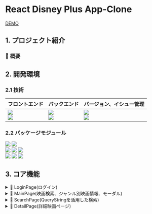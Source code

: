 # React Disney Plus App-Clone

[DEMO](https://react-disney-plus-app-e1dbc.web.app/)

## 1. プロジェクト紹介

### 📌 概要




## 2. 開発環境

### 2.1 技術

| フロントエンド | バックエンド | バージョン、イシュー管理 |           
| --- | --- | --- |
| <img src="https://img.shields.io/badge/Styled_Components-DB7093?style=for-the-badge&logo=styled-components&logoColor=white"> <br><img src="https://img.shields.io/badge/React-61DAFB?style=for-the-badge&logo=React&logoColor=white"><br> | <img src="https://img.shields.io/badge/Firebase-FFCA28?style=for-the-badge&logo=Firebase&logoColor=white"><br> <img src="https://img.shields.io/badge/The Movie Database-01B4E4?style=for-the-badge&logo=The Movie Database&logoColor=white"> | <img src="https://img.shields.io/badge/Git-F05032?style=for-the-badge&logo=Git&logoColor=white"><br/><img src="https://img.shields.io/badge/GitHub-181717?style=for-the-badge&logo=GitHub&logoColor=white"> |

### 2.2 パッケージモジュール

<img src="https://img.shields.io/badge/Yarn-2C8EBB?style=for-the-badge&logo=Yarn&logoColor=white"> <img src="https://img.shields.io/badge/Create_React_App-09D3AC?style=for-the-badge&logo=Create React App&logoColor=white"><br/><img src="https://img.shields.io/badge/ESLint-4B32C3?style=for-the-badge&logo=ESLint&logoColor=white"> <img src="https://img.shields.io/badge/Prettier-F7B93E?style=for-the-badge&logo=Prettier&logoColor=white">  <img src="https://img.shields.io/badge/React Router-CA4245?style=for-the-badge&logo=React Router&logoColor=white"><br/> <img src="https://img.shields.io/badge/.ENV-ECD53F?style=for-the-badge&logo=.ENV&logoColor=white"> <img src="https://img.shields.io/badge/Axios-5A29E4?style=for-the-badge&logo=Axios&logoColor=white"> <img src="https://img.shields.io/badge/Swiper-6332F6?style=for-the-badge&logo=Swiper&logoColor=white">

## 3. コア機能

<details>
  <summary>
    📌 LoginPage(ログイン)    
  </summary>
  
- Firebaseでログイン/ログアウト機能を実装[(Nav.jsx)](https://github.com/hi1004/react-disney-plus-app/blob/main/src/components/Nav.jsx)   
  1. `styled components`で作成したLogInボタンをクリックすると、`handleAuth`関数が実行されます。
      ```html
      <Login onClick={handleAuth}>ログイン</Login>
      ```
  2. `firebase/auth`から`popup`機能を使うため、`signInWithPopup`を実行します。それから`onAuthStateChanged`でログインしたかしていないかを確認した後、`useNavigate`でページ移動します。
      ```js
      import {
        getAuth,
        GoogleAuthProvider,
        onAuthStateChanged,
        signInWithPopup,
        signOut,
      } from 'firebase/auth';

      const auth = getAuth();
      const provider = new GoogleAuthProvider();
      const [isLoggedIn, setIsLoggedIn] = useState(false);
      const { pathname } = useLocation();
      const navigate = useNavigate();

      // ログイン後、URL経路のpathが"/"(LogInページ）の場合、useNavigateを使ってメインページへ移動します。
      // そうではない場合(ログアウト)にはログインページへ移動します。
      useEffect(() => {
        onAuthStateChanged(auth, user => {
          if (user) {
            setIsLoggedIn(true);
            if (pathname === '/') {
              navigate('/main');
            }
          } else {
            setIsLoggedIn(false);
            navigate('/');
          }
        });
      }, [auth, navigate]);

      // LogIn
      const handleAuth = () => {
        signInWithPopup(auth, provider)
        .then(result => {
          setUserData(result.user);
        })
        .catch(e => {
          throw new Error(e);
       });
      };

      // LogOut
      const handleSignOut = () => {
        signOut(auth)
        .then(() => {
          setUserData({});
          navigate('/');
        })
        .catch(e => {
          throw new Error(e);
        });
      };
      ```

  ### ⚠️ トラブルシューティング
    <details>
      <summary>
        1. ブラウザを再読み込みしたら、ユーザのデータが消えるイシュー
      </summary>


  ## 🤔 Issue
    - ログイン後、再読み込みしたブラウザにUserImageが消えるイシュー
      ```html
      <UserImg src={userData.photoURL} alt={userData.displayName} />
      ```
  ## ✅ Solution
    - `localStorage`でユーザデータを記録
      ```js
      const handleAuth = () => {
        signInWithPopup(auth, provider)
          .then(result => {
            setUserData(result.user);
            // localStorageをuserDataにセットします。
            localStorage.setItem('userData', JSON.stringify(result.user)); 
          })
          .catch(e => {
            throw new Error(e);
          });
        };

      ```
    - 記録した情報をuseStateで管理
      ```js
      // localStorageにあるuserDataの名前のデータをゲットします。
      const initialUserData = localStorage.getItem('userData')
        ? JSON.parse(localStorage.getItem('userData'))
        : {};
      const [userData, setUserData] = useState(initialUserData);    
      ```
    </details>
</details>

<details>
    <summary >
      📌 MainPage(映画検索、ジャンル別映画情報、モーダル)
    </summary>
    
- 映画検索機能を実装 [Nav.jsx](https://github.com/hi1004/react-disney-plus-app/blob/main/src/components/Nav.jsx)
  1. 検索Iconをクリックすると、`onClickHandler`イベントが発生し、`useRef`で`input要素`をFocusします。
      ```jsx
      <Search>
        <AiOutlineSearch
          className="search__icon"
          onClick={onClickHandler}
        />
        <Input
          className="nav__input"
          value={searchValue}
          type="text"
          placeholder="映画を検索してください。"
          onChange={onChange}
          ref={inputEl}
        />
      </Search>
      ```
  2. inputタグから`onChange`イベントが発生した場合、`searchValue`の値がアップデートされ、`useNavigate`でsearchページへ移動します。
      ```jsx
      const [searchValue, setSearchValue] = useState('');
      const navigate = useNavigate();
      const onClickHandler = () => {
        inputEl.current.focus();
      };

      // 空欄の時はmainページへ移動します。
      // そうではない時はsearchページのqueryStringのkeyであるqに値が入ります。
      const onChange = e => {
        setSearchValue(e.target.value);
        if (e.target.value === '') {
          navigate(`/main`);
          return;
        }
        navigate(`/search?q=${e.target.value}`);
      };
      ```
- `Youtube Iframe`で予告動画の導入した`Banner`[Banner.jsx](https://github.com/hi1004/react-disney-plus-app/blob/main/src/components/Banner.jsx)
  1. [usePromise(Custom hook)](https://github.com/hi1004/react-disney-plus-app/blob/main/src/hooks/usePromise.js)を作り、`axios`で映画の動画があるデータをランダムに得られるようにしました。[[参照](https://github.com/hi1004/react-disney-plus-app/blob/main/src/components/Banner.jsx#L15-L51)]
  
  2. `setTimeOut`で３秒後に動画が再生できるようにしました。
        ```js
          useEffect(() => {
            setTimeout(() => {
              setIsStart(true);
            }, 3000);
          }, []);
        ```
  3. 動画が終わると`setIsStart`が`false`になり、`BannerHeader`の背景イメージに変わります。[[参照](https://github.com/hi1004/react-disney-plus-app/blob/main/src/components/Banner.jsx#L69-L103)]

  4. loading 実装
      ```js
        if (loading)
         return (
          <BannerHeader>
            <Loding />
          </BannerHeader>
        );
      ``` 
  5. `description`の文字列を100の長さまでにし、余りは`...`に変える`truncate`関数を実装
      ```jsx
      const truncate = (str, n) => {
        return str?.length > n ? `${str.substring(0, n)}...` : str;
      };
      <p className="description">{truncate(movie.overview, 100)}</p>
      ```
      
       
- ジャンル別映画情報([Row.jsx](https://github.com/hi1004/react-disney-plus-app/blob/main/src/components/Row.jsx))
  1. loading中には`skeleton UI`でローディングアニメーションを実装しました。
      ```jsx
        if (loading)
      return (
      <Skeleton>
        <li className="row__poster skeleton">
          <div className="poster" />
          <div className="poster" />
          <div className="poster" />
          <div className="poster" />
          <div className="poster" />
          <div className="poster" />
          <div className="poster" />
        </li>
      </Skeleton>
      ```
  2. `Swiper.js`のライブラリを使って、スライド機能を実装しました。[[参照]](https://github.com/hi1004/react-disney-plus-app/blob/main/src/components/Row.jsx#L57-L96)

  3. Rowコンポーネントの映画の画像をクリックすると`onClickイベント`が発生し、モーダルが開きます。
      ```jsx
      const [modalOpen, setModalOpen] = useState(false);
      const [movieSelected, setMovieSelected] = useState({});
      const onClickHandler = movie => {
        setModalOpen(true);
        setMovieSelected(movie);
      };

      {modalOpen && (
        <MovieModal {...movieSelected} setMovieModalOpen={setModalOpen} />
      )}
      ```

- モーダル([MovieModal.jsx](https://github.com/hi1004/react-disney-plus-app/blob/main/src/components/MovieModal.jsx))
    1. Bannerと同じく`Youtube Iframe`で予告動画の導入し、音のコントロール機能を追加しました。 [[参照]](https://github.com/hi1004/react-disney-plus-app/blob/main/src/components/MovieModal.jsx#L67-L114)
    2. 動画は0.5秒後に再生します。
        ```js
        useEffect(() => {
          setTimeout(() => {
            setIsStart(true);
          }, 500);
        }, []);
        ```
    3. [useOnClickOutside(Custom hook)](https://github.com/hi1004/react-disney-plus-app/blob/main/src/hooks/useOnClickOutside.js)と`useRef`でモーダルの外をクリックしたらモーダルが消えるようにしました。
        ```jsx
        import useOnClickOutside from '../hooks/useOnClickOutside';
        const modalEl = useRef();
        // RowコンポーネントからもらったsetMovieModalOpenのpropsをfalseに変更
        useOnClickOutside(modalEl, () => setMovieModalOpen(false));
        ```
   

  ### ⚠️ トラブルシューティング
  <details>
      <summary>
        1. Mainページで一文字を検索したらinputタグのFocusが解除されるイシュー
      </summary>

  ## 🤔 Issue
    - 検索すると、`useNavigate`により`searchページへ移動`されるが、一文字以上を入力しようとしたら`Focusが解除`されて打てなくなる
    - inputのvalueが消える
  ## ✅ Solution
    - 最初は`Nav.jsx`の`searchValue`stateがまだアップデートされていなかったからだと思ったが、`app.js`のLayoutのNavタグをOutletより下にしたら解決
      ```js
      const Layout = () => {
        // Nav位置変更
        return (
          <Main>
            <div className="containerWrapper">
              <Outlet />
            </div>
            <Nav /> 
            <Footer />
          </Main>
        );
      };
      ```
  </details>
  <details>
      <summary>
        2. モーダルを開いた時、動画の音が操作できないイシュー
      </summary>

  ## 🤔 Issue
    - Youtubeの音を直接に操作できない
    - buttonをクリックして操作することができない
  ## ✅ Solution
    -  `useRef` hookを使って`player.current.internalPlayer`に`mute`、`unMuteメソッド`を条件分岐にしたらコントロール操作を解決
        ```jsx
          const [movieSound, setMovieSound] = useState(false);
          const player = useRef();

          <button
            className="youtube__sound-button"
            type="button"
            onClick={() => {
              setMovieSound(!movieSound);
              if (!movieSound) {
                player.current.internalPlayer.unMute();
              } else {
                player.current.internalPlayer.mute();
              }
            }}
          >
            {!movieSound ? (
              <VscMute className="sound-icon" />
            ) : (
              <VscUnmute className="sound-icon" />
            )}
          </button>
        ```
  </details>
</details>
<details>
  <summary>
    📌 SearchPage(QueryStringを活用した検索) 
  </summary>
  
- `QueryString`を活用した検索[(SearchPage.jsx)](https://github.com/hi1004/react-disney-plus-app/blob/main/src/pages/SearchPage.jsx)
    1. `MainPage`から`input`に検索した`value`が`useQuery`の`q`である`searchTerm`がアップデートされます。その後`fetchSearchMovie`を実行すると、`setSearchResults`にデータが入りページが動的に動くようになります。
        ```jsx
        const [searchResults, setSearchResults] = useState([]);
        const useQuery = () => {
          return new URLSearchParams(useLocation().search);
        };
        const query = useQuery();
        const searchTerm = query.get('q');
        const fetchSearchMovie = async searchText => {
          try {
            const response = await axios.get(
              `/search/multi?include_adult=false&query=${searchText}`,
            );
            setSearchResults(response.data.results);
          } catch (e) {
            throw new Error(e);
          }
        };
        ```
    2. [useDebounce(Cusotm hooks)](https://github.com/hi1004/react-disney-plus-app/blob/main/src/hooks/useDebounce.js)を作って検索している間はAPIの要請を制限し、アプリケーションの性能を高めました。
        ```jsx
        const debouncedSearchTerm = useDebounce(searchTerm, 500);
        useEffect(() => {
        if (debouncedSearchTerm) {
            fetchSearchMovie(debouncedSearchTerm);
          }
        }, [debouncedSearchTerm]);
        ```
</details>
<details>
  <summary>
    📌 DetailPage(詳細映画ページ) 
  </summary>
  
- 詳細映画ページ[(DetailPage.jsx)](https://github.com/hi1004/react-disney-plus-app/blob/main/src/pages/DetailPage.jsx)
    1. SearchPageからのデータで詳細映画ページへ移動します。そこでは映画ポスターやタイトル、発売日が現れますが、情報がない場合404ページのイメージに変えました。
        ```jsx
        import error404 from '../assets/images/404_error.png';
        <h2>{movie.title || movie.original_title}</h2>
        <p>{movie?.release_date}</p>
        {!error && movie.backdrop_path !== undefined && (
          <img
            src={
              movie?.backdrop_path !== null
                ? `https://image.tmdb.org/t/p/original/${movie?.backdrop_path}`
                : error404
            }
            alt={movie.title}
          />
        )}
        {error && <div className="error" />}
        ```
</details>